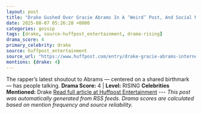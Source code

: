 ```yaml
---
layout: post
title: "Drake Gushed Over Gracie Abrams In A ‘Weird’ Post, And Social Media Users Are Side-Eyeing Him"
date: 2025-08-07 05:26:28 +0000
categories: gossip
tags: [drake, source-huffpost_entertainment, drama-rising]
drama_score: 4
primary_celebrity: drake
source: huffpost_entertainment
source_url: "https://www.huffpost.com/entry/drake-gracie-abrams-internet-backlash_n_689224f4e4b044af87ac5793"
mentions: {drake: 4}
---
```


The rapper’s latest shoutout to Abrams — centered on a shared birthmark — has people talking. **Drama Score:** 4 | **Level:** RISING **Celebrities Mentioned:** Drake [Read full article at Huffpost Entertainment](https://www.huffpost.com/entry/drake-gracie-abrams-internet-backlash_n_689224f4e4b044af87ac5793) --- *This post was automatically generated from RSS feeds. Drama scores are calculated based on mention frequency and source reliability.*